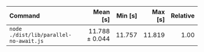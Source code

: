 | Command | Mean [s] | Min [s] | Max [s] | Relative |
|:---|---:|---:|---:|---:|
| `node ./dist/lib/parallel-no-await.js` | 11.788 ± 0.044 | 11.757 | 11.819 | 1.00 |
